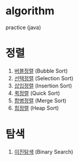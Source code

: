 # algorithm
practice (java)

# 정렬 
1. [버블정렬](testProject/src/_50BubbleSort/Main.java) (Bubble Sort)
2. [선택정렬](testProject/src/_51SelectionSort/Main.java) (Selection Sort)
3. [삽입정렬](testProject/src/_52InsertionSort/Main.java) (Insertion Sort)
4. [퀵정렬](testProject/src/_53QuickSort/Main.java) (Quick Sort)
5. [합병정렬](testProject/src/_54MergeSort/Main.java) (Merge Sort)
6. [힙정렬](testProject/src/_57HeapSort/Main.java) (Heap Sort)

# 탐색
1. [이진탐색](testProject/src/_55BinarySearch/Main.java) (Binary Search)
